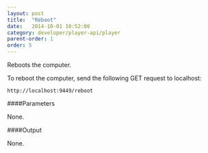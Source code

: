 ```yaml
---
layout: post
title:  "Reboot"
date:   2014-10-01 10:52:00
category: developer/player-api/player
parent-order: 1
order: 5
---
```


Reboots the computer.

To reboot the computer, send the following GET request to localhost:

`http://localhost:9449/reboot`

####Parameters

None.


####Output

None.